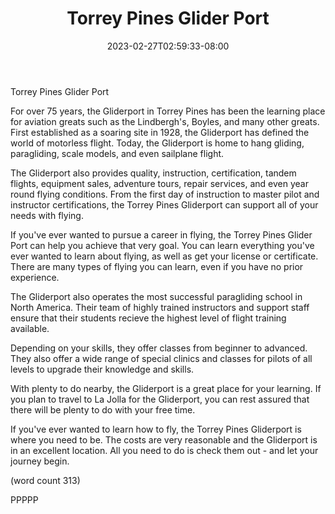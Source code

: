 ﻿---
title: "Torrey Pines Glider Port"
date: 2023-02-27T02:59:33-08:00
description: "La Jolla California Tips for Web Success"
featured_image: "/images/La Jolla California.jpg"
tags: ["La Jolla California"]
---

Torrey Pines Glider Port

For over 75 years, the Gliderport in Torrey Pines 
has been the learning place for aviation greats
such as the Lindbergh's, Boyles, and many other
greats.  First established as a soaring site in
1928, the Gliderport has defined the world of 
motorless flight.  Today, the Gliderport is home
to hang gliding, paragliding, scale models, and
even sailplane flight.

The Gliderport also provides quality, instruction,
certification, tandem flights, equipment sales,
adventure tours, repair services, and even year
round flying conditions.  From the first day of
instruction to master pilot and instructor 
certifications, the Torrey Pines Gliderport can
support all of your needs with flying.

If you've ever wanted to pursue a career in flying,
the Torrey Pines Glider Port can help you achieve
that very goal.  You can learn everything you've
ever wanted to learn about flying, as well as 
get your license or certificate.  There are many
types of flying you can learn, even if you have
no prior experience.

The Gliderport also operates the most successful
paragliding school in North America.  Their team
of highly trained instructors and support staff
ensure that their students recieve the highest
level of flight training available.  

Depending on your skills, they offer classes
from beginner to advanced.  They also offer a
wide range of special clinics and classes for
pilots of all levels to upgrade their knowledge
and skills.  

With plenty to do nearby, the Gliderport is a 
great place for your learning.  If you plan to 
travel to La Jolla for the Gliderport, you can
rest assured that there will be plenty to do 
with your free time.

If you've ever wanted to learn how to fly, the
Torrey Pines Gliderport is where you need to be.
The costs are very reasonable and the Gliderport
is in an excellent location.  All you need to do
is check them out - and let your journey begin.

(word count 313)

PPPPP
